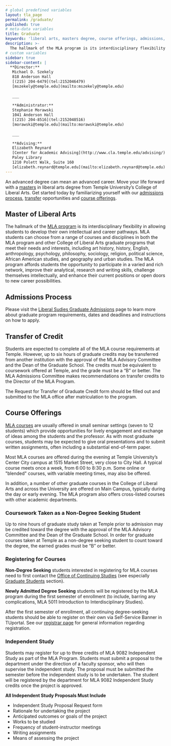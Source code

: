 ```yaml
---
# global predefined variables
layout: tla_page
permalink: /graduate/
published: true
# meta-data variables
title: Graduate
keywords: 'liberal arts, masters degree, course offerings, admissions, independent study, transfer of credits'
description: >-
  The hallmark of the MLA program is its interdisciplinary flexibility in allowing students to develop their own intellectual and career pathways.
# custom variables
sidebar: true
sidebar-content: |
  **Director:**  
   Michael D. Szekely  
   818 Anderson Hall  
   [(215) 204-6479](tel:2152046479)  
   [mszekely@temple.edu](mailto:mszekely@temple.edu)  
   
   ___
   
   **Administrator:**  
   Stephanie Morawski  
   1041 Anderson Hall   
   [(215) 204-8516](tel:2152048516)  
   [morawski@temple.edu](mailto:morawski@temple.edu)  
   
   ___

   **Advising:**  
   Elizabeth Reynard    
   [Center for Academic Advising](http://www.cla.temple.edu/advising/)      
   Paley Library    
   1210 Polett Walk, Suite 160        
   [elizabeth.reynard@temple.edu](mailto:elizabeth.reynard@temple.edu)
---
```

An advanced degree can mean an advanced career. Move your life forward with a [masters](#master-of-liberal-arts) in liberal arts degree from Temple University’s College of Liberal Arts. Get started today by familiarizing yourself with our [admissions process](#admissions-process), [transfer](#transfer-of-credit) opportunities and [course offerings](#course-offerings).

## Master of Liberal Arts
The hallmark of the [MLA program](http://bulletin.temple.edu/graduate/scd/cla/liberal-arts-mla/) is its interdisciplinary flexibility in allowing students to develop their own intellectual and career pathways. MLA students can choose from a range of courses and disciplines in both the MLA program and other College of Liberal Arts graduate programs that meet their needs and interests, including art history, history, English, anthropology, psychology, philosophy, sociology, religion, political science, African American studies, and geography and urban studies. The MLA program affords students the opportunity to participate in a varied and rich network, improve their analytical, research and writing skills, challenge themselves intellectually, and enhance their current positions or open doors to new career possibilities.

## Admissions Process
Please visit the [Liberal Sudies Graduate Admissions](https://liberalarts.temple.edu/admissions/graduate/liberal-studies) page to learn more about graduate program requirements, dates and deadlines and instructions on how to apply.

## Transfer of Credit
Students are expected to complete all of the MLA course requirements at Temple. However, up to six hours of graduate credits may be transferred from another institution with the approval of the MLA Advisory Committee and the Dean of the Graduate School. The credits must be equivalent to coursework offered at Temple, and the grade must be a “B” or better. The MLA Admissions Committee makes recommendations on transfer credits to the Director of the MLA Program.

The Request for Transfer of Graduate Credit form should be filled out and submitted to the MLA office after matriculation to the program.

## Course Offerings
[MLA courses](http://bulletin.temple.edu/graduate/scd/cla/liberal-arts-mla/#courseinventory) are usually offered in small seminar settings (seven to 12 students) which provide opportunities for lively engagement and exchange of ideas among the students and the professor. As with most graduate courses, students may be expected to give oral presentations and to submit written assignments, often including a substantial end-of-term paper.

Most MLA courses are offered during the evening at Temple University’s Center City campus at 1515 Market Street, very close to City Hall. A typical course meets once a week, from 6:00 to 8:30 p.m.  Some online or "blended" courses, with variable meeting times, may also be offered.

In addition, a number of other graduate courses in the College of Liberal Arts and across the University are offered on Main Campus, typically during the day or early evening. The MLA program also offers cross-listed courses with other academic departments.

### Coursework Taken as a Non-Degree Seeking Student
Up to nine hours of graduate study taken at Temple prior to admission may be credited toward the degree with the approval of the MLA Advisory Committee and the Dean of the Graduate School. In order for graduate courses taken at Temple as a non-degree seeking student to count toward the degree, the earned grades must be “B” or better.

### Registering for Courses
**Non-Degree Seeking** students interested in registering for MLA courses need to first contact the [Office of Continuing Studies](http://www.temple.edu/vpus/arc/continuingstudies/continuingstudies.html) (see especially [Graduate Students](http://www.temple.edu/vpus/arc/continuingstudies/continuingstudies.html#graduate) section).

**Newly Admitted Degree Seeking** students will be registered by the MLA program during the first semester of enrollment (to include, barring any complications, MLA 5011 Introduction to Interdisciplinary Studies).

After the first semester of enrollment, all continuing degree-seeking students should be able to register on their own via Self-Service Banner in TUportal. See our [registrar page](http://www.temple.edu/registrar/students/registration/info.asp) for general information regarding registration.

### Independent Study
Students may register for up to three credits of MLA 9082 Independent Study as part of the MLA Program. Students must submit a proposal to the department under the direction of a faculty sponsor, who will then supervise the independent study. The proposal must be submitted the semester before the independent study is to be undertaken. The student will be registered by the department for MLA 9082 Independent Study credits once the project is approved.

**All Independent Study Proposals Must Include**
- Independent Study Proposal Request form
- Rationale for undertaking the project
- Anticipated outcomes or goals of the project
- Works to be studied
- Frequency of student-instructor meetings
- Writing assignments
- Means of assessing the project

